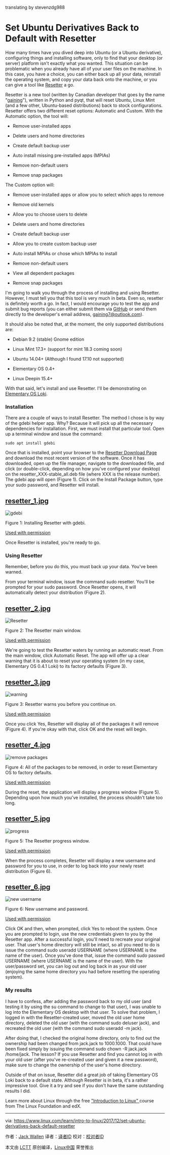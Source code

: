 translating by stevenzdg988

Set Ubuntu Derivatives Back to Default with Resetter
======
How many times have you dived deep into Ubuntu (or a Ubuntu derivative), configuring things and installing software, only to find that your desktop (or server) platform isn't exactly what you wanted. This situation can be problematic when you already have all of your user files on the machine. In this case, you have a choice, you can either back up all your data, reinstall the operating system, and copy your data back onto the machine, or you can give a tool like [Resetter][1] a go.

Resetter is a new tool (written by Canadian developer that goes by the name "[gaining][2]"), written in Python and pyqt, that will reset Ubuntu, Linux Mint (and a few other, Ubuntu-based distributions) back to stock configurations. Resetter offers two different reset options: Automatic and Custom. With the Automatic option, the tool will:

  * Remove user-installed apps

  * Delete users and home directories

  * Create default backup user

  * Auto install missing pre-installed apps (MPIAs)

  * Remove non-default users

  * Remove snap packages




The Custom option will:

  * Remove user-installed apps or allow you to select which apps to remove

  * Remove  old kernels

  * Allow you to choose users to delete

  * Delete users and home directories

  * Create default backup user

  * Allow you to create custom backup user

  * Auto install MPIAs or chose which MPIAs to install

  * Remove non-default users

  * View all dependent packages

  * Remove snap packages




I'm going to walk you through the process of installing and using Resetter. However, I must tell you that this tool is very much in beta. Even so, resetter is definitely worth a go. In fact, I would encourage you to test the app and submit bug reports (you can either submit them via [GitHub][3] or send them directly to the developer's email address, [gaining7@outlook.com][4]).

It should also be noted that, at the moment, the only supported distributions are:

  * Debian 9.2 (stable) Gnome edition

  * Linux Mint 17.3+ (support for mint 18.3 coming soon)

  * Ubuntu 14.04+ (Although I found 17.10 not supported)

  * Elementary OS 0.4+

  * Linux Deepin 15.4+




With that said, let's install and use Resetter. I'll be demonstrating on [Elementary OS Loki][5].

### Installation

There are a couple of ways to install Resetter. The method I chose is by way of the gdebi helper app. Why? Because it will pick up all the necessary dependencies for installation. First, we must install that particular tool. Open up a terminal window and issue the command:
```
sudo apt install gdebi
```

Once that is installed, point your browser to the [Resetter Download Page][6] and download the most recent version of the software. Once it has downloaded, open up the file manager, navigate to the downloaded file, and click (or double-click, depending on how you've configured your desktop) on the resetter_XXX-stable_all.deb file (where XXX is the release number). The gdebi app will open (Figure 1). Click on the Install Package button, type your sudo password, and Resetter will install.

## [resetter_1.jpg][7]

![gdebi][8]

Figure 1: Installing Resetter with gdebi.

[Used with permission][9]

Once Resetter is installed, you're ready to go.

### Using Resetter

Remember, before you do this, you must back up your data. You've been warned.

From your terminal window, issue the command sudo resetter. You'll be prompted for your sudo password. Once Resetter opens, it will automatically detect your distribution (Figure 2).

## [resetter_2.jpg][10]

![Resetter][11]

Figure 2: The Resetter main window.

[Used with permission][9]

We're going to test the Resetter waters by running an automatic reset. From the main window, click Automatic Reset. The app will offer up a clear warning that it is about to reset your operating system (in my case, Elementary OS 0.4.1 Loki) to its factory defaults (Figure 3).

## [resetter_3.jpg][12]

![warning][13]

Figure 3: Resetter warns you before you continue on.

[Used with permission][9]

Once you click Yes, Resetter will display all of the packages it will remove (Figure 4). If you're okay with that, click OK and the reset will begin.

## [resetter_4.jpg][14]

![remove packages][15]

Figure 4: All of the packages to be removed, in order to reset Elementary OS to factory defaults.

[Used with permission][9]

During the reset, the application will display a progress window (Figure 5). Depending upon how much you've installed, the process shouldn't take too long.

## [resetter_5.jpg][16]

![progress][17]

Figure 5: The Resetter progress window.

[Used with permission][9]

When the process completes, Resetter will display a new username and password for you to use, in order to log back into your newly reset distribution (Figure 6).

## [resetter_6.jpg][18]

![new username][19]

Figure 6: New username and password.

[Used with permission][9]

Click OK and then, when prompted, click Yes to reboot the system. Once you are prompted to login, use the new credentials given to you by the Resetter app. After a successful login, you'll need to recreate your original user. That user's home directory will still be intact, so all you need to do is issue the command sudo useradd USERNAME (where USERNAME is the name of the user). Once you've done that, issue the command sudo passwd USERNAME (where USERNAME is the name of the user). With the user/password set, you can log out and log back in as your old user (enjoying the same home directory you had before resetting the operating system).

### My results

I have to confess, after adding the password back to my old user (and testing it by using the su command to change to that user), I was unable to log into the Elementary OS desktop with that user. To solve that problem, I logged in with the Resetter-created user, moved the old user home directory, deleted the old user (with the command sudo deluser jack), and recreated the old user (with the command sudo useradd -m jack).

After doing that, I checked the original home directory, only to find out the ownership had been changed from jack.jack to 1000.1000. That could have been fixed simply by issuing the command sudo chown -R jack.jack /home/jack. The lesson? If you use Resetter and find you cannot log in with your old user (after you've re-created user and given it a new password), make sure to change the ownership of the user's home directory.

Outside of that on issue, Resetter did a great job of taking Elementary OS Loki back to a default state. Although Resetter is in beta, it's a rather impressive tool. Give it a try and see if you don't have the same outstanding results I did.

Learn more about Linux through the free ["Introduction to Linux" ][20]course from The Linux Foundation and edX.

--------------------------------------------------------------------------------

via: https://www.linux.com/learn/intro-to-linux/2017/12/set-ubuntu-derivatives-back-default-resetter

作者：[Jack Wallen][a]
译者：[译者ID](https://github.com/译者ID)
校对：[校对者ID](https://github.com/校对者ID)

本文由 [LCTT](https://github.com/LCTT/TranslateProject) 原创编译，[Linux中国](https://linux.cn/) 荣誉推出

[a]:https://www.linux.com/users/jlwallen
[1]:https://github.com/gaining/Resetter
[2]:https://github.com/gaining
[3]:https://github.com
[4]:mailto:gaining7@outlook.com
[5]:https://elementary.io/
[6]:https://github.com/gaining/Resetter/releases/tag/v1.1.3-stable
[7]:/files/images/resetter1jpg-0
[8]:https://www.linux.com/sites/lcom/files/styles/rendered_file/public/resetter_1_0.jpg?itok=3c_qrApr (gdebi)
[9]:/licenses/category/used-permission
[10]:/files/images/resetter2jpg
[11]:https://www.linux.com/sites/lcom/files/styles/rendered_file/public/resetter_2.jpg?itok=bmawiCYJ (Resetter)
[12]:/files/images/resetter3jpg
[13]:https://www.linux.com/sites/lcom/files/styles/rendered_file/public/resetter_3.jpg?itok=2wlbC3Ue (warning)
[14]:/files/images/resetter4jpg-1
[15]:https://www.linux.com/sites/lcom/files/styles/rendered_file/public/resetter_4_1.jpg?itok=f2I3noDM (remove packages)
[16]:/files/images/resetter5jpg
[17]:https://www.linux.com/sites/lcom/files/styles/rendered_file/public/resetter_5.jpg?itok=3FYs5_2S (progress)
[18]:/files/images/resetter6jpg
[19]:https://www.linux.com/sites/lcom/files/styles/rendered_file/public/resetter_6.jpg?itok=R9SVZgF1 (new username)
[20]:https://training.linuxfoundation.org/linux-courses/system-administration-training/introduction-to-linux
